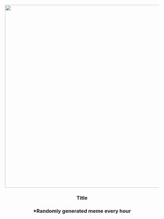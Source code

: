 <p align="center">
        <img src="https://i.redd.it/ns0xnssjkyy91.gif" width="600" height="600">
        </p>
        <h3 align="center">Title</h3>
        <h3 align="center">*Randomly generated meme every hour</h3>
    